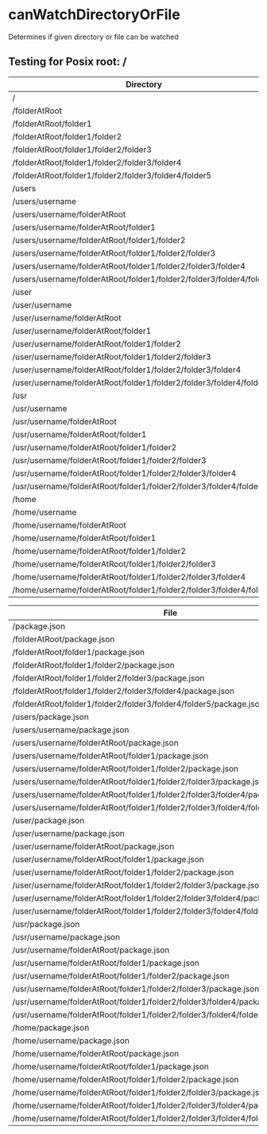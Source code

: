 # canWatchDirectoryOrFile

Determines if given directory or file can be watched

## Testing for Posix root: /

| Directory                                                                         | canWatchDirectoryOrFile |
| --------------------------------------------------------------------------------- | ----------------------- |
| /                                                                                 | false                   |
| /folderAtRoot                                                                     | false                   |
| /folderAtRoot/folder1                                                             | false                   |
| /folderAtRoot/folder1/folder2                                                     | false                   |
| /folderAtRoot/folder1/folder2/folder3                                             | true                    |
| /folderAtRoot/folder1/folder2/folder3/folder4                                     | true                    |
| /folderAtRoot/folder1/folder2/folder3/folder4/folder5                             | true                    |
| /users                                                                            | false                   |
| /users/username                                                                   | false                   |
| /users/username/folderAtRoot                                                      | false                   |
| /users/username/folderAtRoot/folder1                                              | true                    |
| /users/username/folderAtRoot/folder1/folder2                                      | true                    |
| /users/username/folderAtRoot/folder1/folder2/folder3                              | true                    |
| /users/username/folderAtRoot/folder1/folder2/folder3/folder4                      | true                    |
| /users/username/folderAtRoot/folder1/folder2/folder3/folder4/folder5              | true                    |
| /user                                                                             | false                   |
| /user/username                                                                    | false                   |
| /user/username/folderAtRoot                                                       | false                   |
| /user/username/folderAtRoot/folder1                                               | true                    |
| /user/username/folderAtRoot/folder1/folder2                                       | true                    |
| /user/username/folderAtRoot/folder1/folder2/folder3                               | true                    |
| /user/username/folderAtRoot/folder1/folder2/folder3/folder4                       | true                    |
| /user/username/folderAtRoot/folder1/folder2/folder3/folder4/folder5               | true                    |
| /usr                                                                              | false                   |
| /usr/username                                                                     | false                   |
| /usr/username/folderAtRoot                                                        | false                   |
| /usr/username/folderAtRoot/folder1                                                | true                    |
| /usr/username/folderAtRoot/folder1/folder2                                        | true                    |
| /usr/username/folderAtRoot/folder1/folder2/folder3                                | true                    |
| /usr/username/folderAtRoot/folder1/folder2/folder3/folder4                        | true                    |
| /usr/username/folderAtRoot/folder1/folder2/folder3/folder4/folder5                | true                    |
| /home                                                                             | false                   |
| /home/username                                                                    | false                   |
| /home/username/folderAtRoot                                                       | false                   |
| /home/username/folderAtRoot/folder1                                               | true                    |
| /home/username/folderAtRoot/folder1/folder2                                       | true                    |
| /home/username/folderAtRoot/folder1/folder2/folder3                               | true                    |
| /home/username/folderAtRoot/folder1/folder2/folder3/folder4                       | true                    |
| /home/username/folderAtRoot/folder1/folder2/folder3/folder4/folder5               | true                    |

| File                                                                              | canWatchDirectoryOrFile |
| --------------------------------------------------------------------------------- | ----------------------- |
| /package.json                                                                     | false                   |
| /folderAtRoot/package.json                                                        | false                   |
| /folderAtRoot/folder1/package.json                                                | false                   |
| /folderAtRoot/folder1/folder2/package.json                                        | true                    |
| /folderAtRoot/folder1/folder2/folder3/package.json                                | true                    |
| /folderAtRoot/folder1/folder2/folder3/folder4/package.json                        | true                    |
| /folderAtRoot/folder1/folder2/folder3/folder4/folder5/package.json                | true                    |
| /users/package.json                                                               | false                   |
| /users/username/package.json                                                      | false                   |
| /users/username/folderAtRoot/package.json                                         | true                    |
| /users/username/folderAtRoot/folder1/package.json                                 | true                    |
| /users/username/folderAtRoot/folder1/folder2/package.json                         | true                    |
| /users/username/folderAtRoot/folder1/folder2/folder3/package.json                 | true                    |
| /users/username/folderAtRoot/folder1/folder2/folder3/folder4/package.json         | true                    |
| /users/username/folderAtRoot/folder1/folder2/folder3/folder4/folder5/package.json | true                    |
| /user/package.json                                                                | false                   |
| /user/username/package.json                                                       | false                   |
| /user/username/folderAtRoot/package.json                                          | true                    |
| /user/username/folderAtRoot/folder1/package.json                                  | true                    |
| /user/username/folderAtRoot/folder1/folder2/package.json                          | true                    |
| /user/username/folderAtRoot/folder1/folder2/folder3/package.json                  | true                    |
| /user/username/folderAtRoot/folder1/folder2/folder3/folder4/package.json          | true                    |
| /user/username/folderAtRoot/folder1/folder2/folder3/folder4/folder5/package.json  | true                    |
| /usr/package.json                                                                 | false                   |
| /usr/username/package.json                                                        | false                   |
| /usr/username/folderAtRoot/package.json                                           | true                    |
| /usr/username/folderAtRoot/folder1/package.json                                   | true                    |
| /usr/username/folderAtRoot/folder1/folder2/package.json                           | true                    |
| /usr/username/folderAtRoot/folder1/folder2/folder3/package.json                   | true                    |
| /usr/username/folderAtRoot/folder1/folder2/folder3/folder4/package.json           | true                    |
| /usr/username/folderAtRoot/folder1/folder2/folder3/folder4/folder5/package.json   | true                    |
| /home/package.json                                                                | false                   |
| /home/username/package.json                                                       | false                   |
| /home/username/folderAtRoot/package.json                                          | true                    |
| /home/username/folderAtRoot/folder1/package.json                                  | true                    |
| /home/username/folderAtRoot/folder1/folder2/package.json                          | true                    |
| /home/username/folderAtRoot/folder1/folder2/folder3/package.json                  | true                    |
| /home/username/folderAtRoot/folder1/folder2/folder3/folder4/package.json          | true                    |
| /home/username/folderAtRoot/folder1/folder2/folder3/folder4/folder5/package.json  | true                    |

